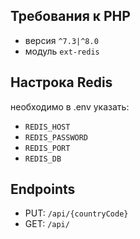 ## Требования к PHP
* версия `^7.3|^8.0`
* модуль `ext-redis`

## Настрока Redis
необходимо в .env указать:
* `REDIS_HOST`
* `REDIS_PASSWORD`
* `REDIS_PORT`
* `REDIS_DB`

## Endpoints
* PUT: `/api/{countryCode}`
* GET: `/api/`
